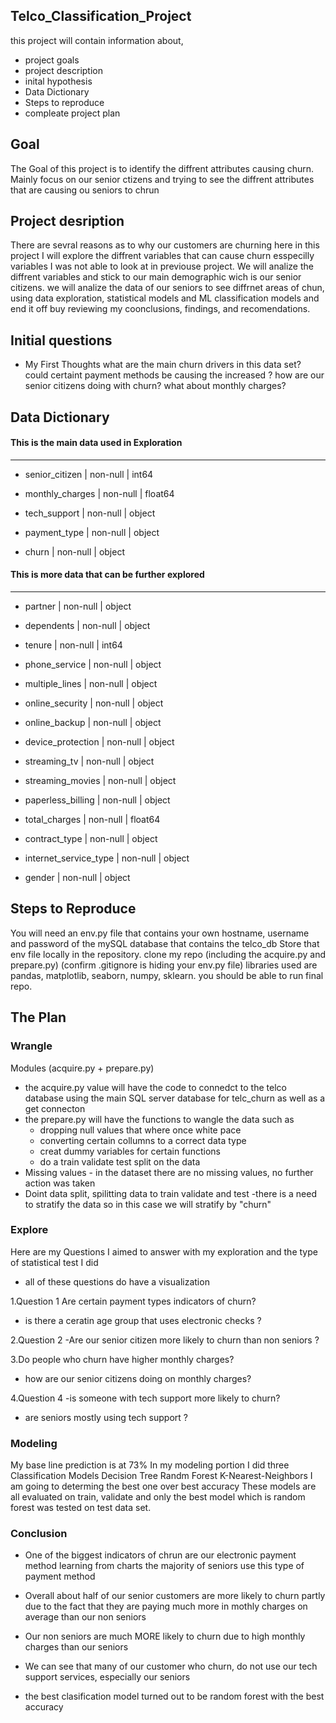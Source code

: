 ## Telco_Classification_Project
this project will contain information about,
  - project goals 
  - project description 
  - inital hypothesis 
  - Data Dictionary 
  - Steps to reproduce
  - compleate project plan  
  
  ## Goal 
  The Goal of this project is to identify the diffrent attributes causing churn. Mainly focus on our senior ctizens and trying to see the diffrent attributes that are causing ou seniors to chrun  
  
  ## Project desription 
There are sevral reasons as to why our customers are churning here in this project I will explore the diffrent variables that can cause churn esspecilly variables I was not able to look at in previouse project. We will analize the diffrent variables and stick to our main demographic wich is our senior citizens. we will analize the data of our seniors to see diffrnet areas of chun, using data exploration, statistical models and ML classification models and end it off buy reviewing my coonclusions, findings, and recomendations.
 
 ## Initial questions 
 - My First Thoughts
what are the main churn drivers in this data set?
could certaint payment methods be causing the increased ?
how are our senior citizens doing with churn?
what about monthly charges?

## Data Dictionary

#### This is the main data used in Exploration
-------------------------------------------     
- senior_citizen      | non-null  | int64 

- monthly_charges     | non-null  | float64

- tech_support        | non-null  | object 

- payment_type        | non-null  | object
 
- churn               | non-null  | object 

#### This is more data that can be further explored 
---------------------------------------------
- partner             | non-null  | object 
 
- dependents          | non-null  | object 
 
- tenure              | non-null  | int64  

- phone_service       | non-null  | object 

- multiple_lines      | non-null  | object 

- online_security     | non-null  | object 

- online_backup       | non-null  | object 

- device_protection   | non-null  | object 

- streaming_tv         | non-null |  object 

- streaming_movies     | non-null |  object 

- paperless_billing    | non-null |  object 

- total_charges        | non-null  | float64

- contract_type        | non-null  | object 

- internet_service_type  | non-null |  object 

 - gender              | non-null  | object 
 
## Steps to Reproduce

You will need an env.py file that contains your own hostname, username and password of the mySQL database that contains the telco_db
Store that env file locally in the repository.
clone my repo (including the acquire.py and prepare.py) (confirm .gitignore is hiding your env.py file)
libraries used are pandas, matplotlib, seaborn, numpy, sklearn.
you should be able to run final repo.
 
## The Plan

### Wrangle
Modules (acquire.py + prepare.py)

- the acquire.py value will have the code to connedct to the telco database using the main SQL server database for telc_churn as well as a get connecton 
- the prepare.py will have the functions to wangle the data such as
   - dropping null values that where once white pace
   - converting certain collumns to a correct data type 
   - creat dummy variables for certain functions 
   - do a train validate test split on the data 
- Missing values - in the dataset there are no missing values, no further action was taken 
- Doint data split, spilitting data to train validate and test 
  -there is a need to stratify the data so in this case we will stratify by "churn"


### Explore

Here are my Questions I aimed to answer with my exploration and the type of statistical test I did

  - all of these questions do have a visualization 
  
1.Question 1 Are certain payment types indicators of churn?
  - is there a ceratin age group that uses electronic checks ?

2.Question 2 -Are our senior citizen more likely to churn than non seniors ? 


3.Do people who churn have higher monthly charges?
 - how are our senior citizens doing on monthly charges?

4.Question 4 -is someone with tech support more likely to churn?
 -  are seniors mostly using tech support ?
 
 ### Modeling
 My base line prediction is at 73%
In my modeling portion I did three Classification Models
Decision Tree 
Randm Forest 
K-Nearest-Neighbors 
I am going to determing the best one over best accuracy
These models are all evaluated on train, validate and only the best model which is random forest was tested on test data set.

### Conclusion 
- One of the biggest indicators of chrun are our electronic payment method learning from charts the majority of seniors use this type of payment method  
- Overall about half of our senior customers are more likely to churn partly due to the fact that they are paying much more in mothly charges on average than our non seniors

- Our non seniors are much MORE likely to churn due to high monthly charges than our seniors

- We can see that many of our customer who churn, do not use our tech support services, especially our seniors

- the best clasification model turned out to be random forest with the best accuracy 
